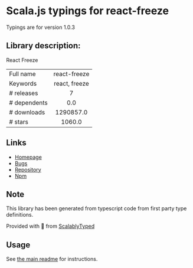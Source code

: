 
# Scala.js typings for react-freeze

Typings are for version 1.0.3

## Library description:
React Freeze

|                    |                 |
| ------------------ | :-------------: |
| Full name          | react-freeze |
| Keywords           | react, freeze |
| # releases         | 7 |
| # dependents       | 0.0 |
| # downloads        | 1290857.0 |
| # stars            | 1060.0 |

## Links
- [Homepage](https://github.com/software-mansion/react-freeze#readme)
- [Bugs](https://github.com/software-mansion/react-freeze/issues)
- [Repository](https://github.com/software-mansion/react-freeze)
- [Npm](https://www.npmjs.com/package/react-freeze)
    


## Note
This library has been generated from typescript code from first party type definitions.

Provided with :purple_heart: from [ScalablyTyped](https://github.com/oyvindberg/ScalablyTyped)

## Usage
See [the main readme](../../readme.md) for instructions.


